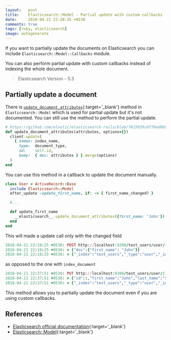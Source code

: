 ```yaml
---
layout:   post
title:    Elasticsearch::Model - Partial update with custom callbacks
date:     2018-04-21 22:28:35 +0530
comments: true
tags: [ruby, elasticsearch]
image: autogenerate
---
```


If you want to partially update the documents on Elasticsearch you can include `Elasticsearch::Model::Callbacks` module.

You can also perform partial update with custom callbacks instead of indexing the whole document.

> Elasticsearch Version - 5.3

## Partially update a document

There is [`update_document_attributes`][update_document_attributes]{:target='_blank'} method in `Elasticsearch::Model` which is used for partial update but it's not documented.
You can still use the method to perform the partial update.
<!--more-->

```ruby
# https://github.com/elastic/elasticsearch-rails/blob/7815039c0f78ed0b9b896936875ee4d01855390e/elasticsearch-model/lib/elasticsearch/model/indexing.rb#L432-L439
def update_document_attributes(attributes, options={})
  client.update(
    { index: index_name,
      type:  document_type,
      id:    self.id,
      body:  { doc: attributes } }.merge(options)
  )
end
```

You can use this method in a callback to update the document manually.

```ruby
class User < ActiveRecord::Base
  include Elasticsearch::Model
  after_update :update_first_name, if: -> { first_name_changed? }

  #...

  def update_first_name
    __elasticsearch__.update_document_attributes({first_name: 'John'})
  end
end

```

This will made a update call only with the changed field

```ruby
2018-04-21 22:18:25 +0530: POST http://localhost:9200/test_users/user/1/_update [status:200, request:0.005s, query:n/a]
2018-04-21 22:18:25 +0530: > {"doc":{"first_name": "John"}}
2018-04-21 22:18:25 +0530: < {"_index":"test_users","_type":"user","_id":"1","_version":3,"result":"noop","_shards":{"total":0,"successful":0,"failed":0}}
```

as opposed to the one with `index_document`

```ruby
2018-04-21 22:37:51 +0530: PUT http://localhost:9200/test_users/user/1 [status:200, request:0.104s, query:n/a]
2018-04-21 22:37:51 +0530: > {"id":1,"first_name":"John","last_name":"Snow","email":"john@winterfell.com"}
2018-04-21 22:37:51 +0530: < {"_index":"test_users","_type":"user","_id":"1","_version":4,"result":"updated","_shards":{"total":1,"successful":1,"failed":0},"created":false}
```

This method allows you to partially update the document even if you are using custom callbacks.

## References

  - [Elasticsearch official documentation][elastic-documentation]{:target='_blank'}
  - [Elasticsearch::Model][elasticsearch-model]{:target='_blank'}

[elastic-documentation]: https://www.elastic.co/guide/en/elasticsearch/reference/5.3/index.html
[elasticsearch-model]: https://github.com/elastic/elasticsearch-rails/tree/master/elasticsearch-model
[update_document_attributes]: https://github.com/elastic/elasticsearch-rails/blob/7815039c0f78ed0b9b896936875ee4d01855390e/elasticsearch-model/lib/elasticsearch/model/indexing.rb#L432-L439
